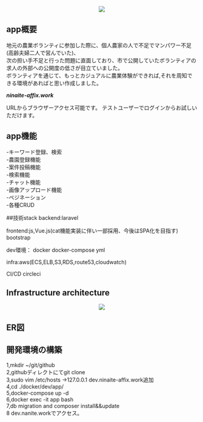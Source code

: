 <p align="center"><img src="https://aws-ninaite-infra.s3.us-east-2.amazonaws.com/%E3%81%97%E3%81%A3%E3%81%A8%E3%82%8A%E4%BF%9D%E6%B9%BF%E3%82%BF%E3%82%A4%E3%83%95%E3%82%9A+%E3%83%8D%E3%83%AD%E3%83%AA+500ml.png"></p>

## app概要
地元の農業ボランティに参加した際に、個人農家の人で不足でマンパワー不足(高齢夫婦二人で営んでいた)、  
次の担い手不足と行った問題に直面しており、市で公開していたボランティアの求人の外部への公開度の低さが目立ていました。  
ボランティアを通じて、もっとカジュアルに農業体験ができれば,それを周知できる環境があればと思い作成しました。  

***ninaite-affix.work***

URLからブラウザーアクセス可能です。
テストユーザーでログインからお試しいただけます。



## app機能
-キーワード登録、検索  
-農園登録機能  
-案件投稿機能  
-検索機能  
-チャット機能  
-画像アップロード機能  
-ペジネーション  
-各種CRUD  

##技術stack
backend:laravel  

frontend:js,Vue.js(cat機能実装に伴い一部採用、今後はSPA化を目指す) bootstrap  

dev環境： docker docker-compose yml  

infra:aws(ECS,ELB,S3,RDS,route53,cloudwatch)  

CI/CD circleci  
## Infrastructure architecture
<p align="center"><img src="https://viewer.diagrams.net/?highlight=0000ff&edit=_blank&layers=1&nav=1&title=Untitled%20Diagram.drawio#R5Vxde6I4FP41XuoDhC8v%2FezMbueZzrjP7O5VnwhR0yJhIVTbX78JBBSSqp1ixRkvWjiEfL3nPSc5J9oBo%2FX2JobR6gvxUdAxNH%2FbAeOOYeiOA9g%2FLnnOJbZp54JljH1RaCeY4RckhJqQpthHSaUgJSSgOKoKPRKGyKMVGYxjsqkWW5Cg2moEl0gSzDwYyNK%2FsU9XudQ1nJ38E8LLVdGybvfzJ2tYFBYjSVbQJ5s9EZh0wCgmhOZX6%2B0IBXzyinnJ35u%2B8rTsWIxCesoL34z4AX6afP0MNp%2FCNITBKPK7QKCR0OdixDFJQx%2Fxl7QOGJKYrsiSsOK3hERMqDPhA6L0WWAFU0qYaEXXgXjK%2BhM%2F%2F8Pf71mGXQj%2BZYKu1tO0ssh4K9rI75737%2B5QjNeIolgI5cGK8SckjT10YIRigBTGS0QPlCsqRH5FIcRc3iDCuhM%2FswIxCiDFT1X9gELNlmW5HRLsQoDxBmBEt59gkIqWBrdDCSuS0gCHaFQqP58rHyarEr8nFFPM1PkWzlFwRxJMMQnZszmhlKz3CgwCvOQPKEd5CMWdx%2Babg7CPL1PkiLe%2F3i4553twk4AejKKAVcNrvw8I9O%2FnMIChl727wEEwIgGJs06DqeVawGRy9rqPWQPFs5CE6BDWvKtoexAc8bTLDE3%2BjjA7Zl%2BwcLMjcSFa7fHX1c6Epyvh%2BX086xh2wBoezmN2taTl2FuJcOwnMpbGxAFD96xYFvZTIOnYzKxIWDqGAstzcbPwTXtgthi3NFGRcGyMwRicl4S25hZQCfD6QELOtGTkbHAu5GSz2nLkFJz7COgMza0AZ8nm07Y%2FEDjTlHDijnombsXI3710%2Bfllhu5ebJ0hXr0jmHW6hBA4kt2sVpH3VLxVg6fsxjuoJns85CU%2F6%2FEWZKfm3O0AY8r7IlGALy8cd6LtLy%2FGOGYV5RQNuVIoKKVZI93hPKQxeUR7TxbZ5wMsAB%2Bh0EvdKO7FrPAmYRLl07HAW94PlckwezHKNfWzx%2FszZLf5VbUUB6IZO2FqNS1zFIZC4ZsL2XsMBbWmf7k33z4PXjzLWL9g3VyEpW8%2Bs6FAoT%2Fgu0t2SyIU5pIp5n19536l3OUeMySm1rQheZeFLpVnx3emeRTiEMbNclxgeBqFReHWsTfidhfFkydWWfL6IsDsiUlE8b3R2N6ozllbXk%2B7MmetBvZGSs6axxdl7XL2hiVzFM9HX%2B3147cvs%2FRGS7wf6fZP5gTbRVHr%2BEQXOojXWWBsf77UrDhKpoA%2FGELvcZkhpvKtWWODgiJKvoj%2BjFeU8sjfgM%2BEMfX80OhhRpEFZroQM7KsmdSHFLJ%2FXM4WHNOEeBgG3ey26%2BHYSwMYd72sH8bU0vmsLjFdpfOubri9KFw2wTIbVFlWblH3WOYqWFbImkdf3vtMRt%2BvKgSBvAuFk2y9X9vJ2ppiodOX4SxQbxxOAI6T%2BZIm0jlxGWO3y0Q60qyySaTIAi2mRdbDewu8wg373KECUGEGMGVmWIpYwdlCrcBoNTMKv3A8UuC0ihrgqqKe2eo6RPR%2BCSnawOe3%2Bw1%2FL2yAYEKbo0vNlRgqwihyE9a5XIkpIztYwxc2ckObnWj43rh5ez3OUk8wFBWdpEVr7Pu8m5IWlep1SJE2K0zRLIIZfTdMl2obu2KcxUYkUz5WHLMVYx6RVe7gopj4qUdFSCaKVRGZBDSjXrWtHbBl1XIVqqVr5zLGphwWmKVzRszT1OoV9XkDaKrduBImvj2JsiZVAGVP75O861UtFX06bLgCtKA7dbnN7sZAwRzX6et9u67wTVges6YctisrB9BU2uGcTTv6bfLMJ4fe3KYdszqEbwK3DljhOopK8jFJQXypKsusYu%2BCj80GWL%2BmGZDcWMneazQQrnPUPpTnsj7GPlhtT%2FsV%2B8Ir2%2BZaiuDBBHRcozO0sgvQGY7ERV%2Fbk7idgZtd2J2%2B23En2cWwM3RbvBVIkuA%2Bgn5AvEdF2uBIMl1iuJZ9GmKcrlfNsqnYChhAZpzZAOGi6S1YLW6CmQ4SJ1n7D3d%2FINYhWTE%2BgoF7%2BTRRZVP5NOvUQJR%2BMYqqE5mXAeIDJhq0K3FpySG%2FIijOPW9lyu3%2FUlI86CbZHA5YAd2KtruHu0D6kVoK%2B9YVJo1XhcMVijE9d208jdLh%2B4EptyxZTkXUz0R5E9VmTxXXVJQZQlpVMMl81618uYePEZthOC%2BXa1nKNEPfGnasMa%2BLqW8iFnhNhWeMenhGt%2BT0qOroqNGATVYmEU8I9F%2FMEqidyImGwLiYxT2UrH1LdrSJ5OcrqxxlArSSI1WnROcBWfbYyutxDoOeR3oPjOfTTf6nyw8TcDiNaRrxU9o8PcrMF8NhmqVBeXY0QB7OkqANpc6s%2BhKn3ytO8%2B0xSgcKSpl6T28g6KlU0hMOHbRjVXMqxdp1AOFQr9%2FiaS%2FoI3m2maGTJitVkvz3cou2XnWKlmKjYp%2FJKSpVybkmtp78HaSLOURlt%2BVNfZNz7AUwSbBXmeb3rTtOnWb9g%2BK3ulM7M9I%2FW9D10Hxcibn1EVuSPP9uhtWqJ2X6umRYVcngJgyrMu5wwjdk2mFplb1XHMw8%2BBWulgR7VCGItmzx3jXPxZHTlsyzfAB2DRNuFvj3tdlQrt%2BeSMdONXmvda7ohTrFa1yVF%2FpxN3qnC7qGBOZTxNddv1b2svyK94FjVbZK9e3iRxDeoPvsdvfLDfl6bff7F2DyPw%3D%3D"></p>

## ER図

## 開発環境の構築
 1,mkdir ~/git/github  
 2,githubディレクトにてgit clone  
 3,sudo vim /etc/hosts ->127.0.0.1 dev.ninaite-affix.work追加  
 4,cd ./docker/dev/app/  
 5,docker-compose up -d  
 6,docker exec -it app bash  
 7,db migration and composer install&&update  
 8 dev.nanite.workでアクセス。  


